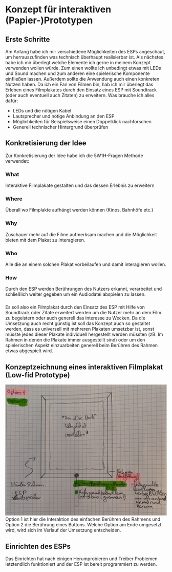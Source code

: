 # Konzept für interaktiven (Papier-)Prototypen
## Erste Schritte
Am Anfang habe ich mir verschiedene Möglichkeiten des ESPs angeschaut, um herrauszufinden was technisch überhaupt
realisierbar ist. Als nächstes habe ich mir überlegt welche Elemente ich gerne in meinem Konzept verwenden wollen würde.
Zum einen wollte ich unbedingt etwas mit LEDs und Sound machen und zum anderen eine spielerische Komponente einfließen lassen.
Außerdem sollte die Anwendung auch einen konkreten Nutzen haben. Da ich ein Fan von Filmen bin, hab ich mir überlegt das Erleben
eines Filmplakates durch den Einsatz eines ESP mit Soundtrack (oder auch eventuell auch Zitaten) zu erweitern. 
Was brauche ich alles dafür: <br /> 
* LEDs und die nötigen Kabel <br /> 
* Lautsprecher und nötige Anbindung an den ESP <br />
* Möglichkeiten für Beispielsweise einen Doppelklick nachforschen <br /> 
* Generell technischer Hintergrund überprüfen <br /> 
## Konkretisierung der Idee
Zur Konkretisierung der Idee habe ich die 5W1H-Fragen Methode verwendet:
### What
Interaktive Filmplakate gestalten und das dessen Erlebnis zu erweitern 
### Where
Überall wo Filmplakte aufhängt werden können (Kinos, Bahnhöfe etc.)
### Why
Zuschauer mehr auf die Filme aufmerksam machen und die Möglichkeit bieten mit dem Plakat zu interagieren.
### Who
Alle die an einem solchen Plakat vorbeilaufen und damit interagieren wollen.
### How
Durch den ESP werden Berührungen des Nutzers erkannt, verarbeitet und schließlich weiter gegeben um ein Audiodatei
abspielen zu lassen. <br />
### 
Es soll also ein Filmplakat durch den Einsatz des ESP mit  Hilfe von Soundtrack oder Zitate erweitert werden um die Nutzer mehr an dem Film zu begeistern oder auch generell das interesse zu Wecken. Da die Umsetzung auch recht günstig ist soll das Konzept auch so gestaltet werden, dass es universell mit mehreren Plakaten umsetzbar ist, sonst müsste jedes dieser Plakate individuell hergestellt werden müssten (zB. Im Rahmen in denen die Plakate immer ausgestellt sind) oder um den spielerischen Aspekt einzuarbeiten generell beim Berühren des Rahmen etwas abgespielt wird. <br />
## Konzeptzeichnung eines interaktiven Filmplakat (Low-fid Prototype)
![Bild 1](/IAfilmplakat-lowfid.jpg) <br />
Option 1 ist hier die Interaktion des einfachen Berühren des Rahmens und Option 2 die Berührung eines Buttons. Welche Option am Ende umgesetzt wird, wird sich im Verlauf der Umsetzung entscheiden.
## Einrichten des ESPs
Das Einrichten hat nach einigen Herumprobieren und Treiber Problemen letztendlich funktioniert und der ESP ist bereit programmiert zu werden.

